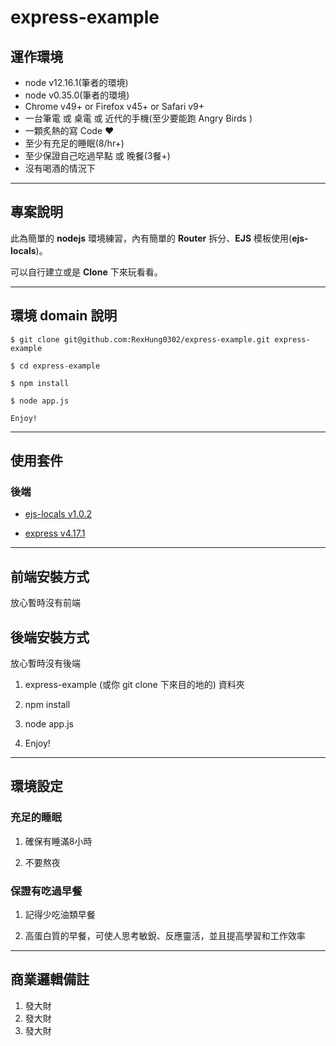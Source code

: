 # express-example

## 運作環境
* node v12.16.1(筆者的環境)
* node v0.35.0(筆者的環境)
* Chrome v49+ or Firefox v45+ or Safari v9+
* 一台筆電 或 桌電 或 近代的手機(至少要能跑 Angry Birds )
* 一顆炙熱的寫 Code ❤️
* 至少有充足的睡眠(8/hr+)
* 至少保證自己吃過早點 或 晚餐(3餐+)
* 沒有喝酒的情況下

---

## 專案說明

此為簡單的 **nodejs** 環境練習，內有簡單的 **Router** 拆分、**EJS** 模板使用(**ejs-locals**)。

可以自行建立或是 **Clone** 下來玩看看。

---

## 環境 domain 說明

```
$ git clone git@github.com:RexHung0302/express-example.git express-example

$ cd express-example

$ npm install

$ node app.js

Enjoy!
```

---

## 使用套件

### 後端

* [ejs-locals v1.0.2](https://github.com/RandomEtc/ejs-locals)

* [express v4.17.1](https://github.com/expressjs/express)


---

## 前端安裝方式

放心暫時沒有前端

## 後端安裝方式

放心暫時沒有後端

1. express-example (或你 git clone 下來目的地的) 資料夾

2. npm install

3. node app.js

2. Enjoy!

---
 
## 環境設定

### 充足的睡眠

1. 確保有睡滿8小時

2. 不要熬夜

### 保證有吃過早餐

1. 記得少吃油類早餐

2. 高蛋白質的早餐，可使人思考敏銳、反應靈活，並且提高學習和工作效率

---

## 商業邏輯備註

1. 發大財
2. 發大財
3. 發大財